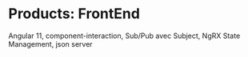 # Products: FrontEnd

Angular 11, component-interaction, Sub/Pub avec Subject, NgRX State Management, json server 

